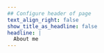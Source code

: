 ```yaml
---
## Configure header of page
text_align_right: false
show_title_as_headline: false
headline: |
  About me
---
```


<!-- this is a subheadline -->


